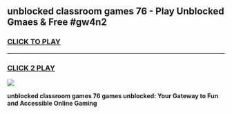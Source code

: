 
## unblocked classroom games 76 - Play Unblocked Gmaes & Free #gw4n2
<h3>
<a href="https://premium.freeplayer.one?title=unblocked_classroom_games_76&ref=01M">CLICK TO PLAY</a></h3>
<hr>

<h3>
<a href="https://premium.freeplayer.one?title=unblocked_classroom_games_76&ref=01M">CLICK 2 PLAY</a>
  
</h3>

<a href="https://premium.freeplayer.one?title=unblocked_classroom_games_76&ref=01M"><img src="https://clearcache.store/games.png"></a>


**unblocked classroom games 76 games unblocked: Your Gateway to Fun and Accessible Online Gaming**
